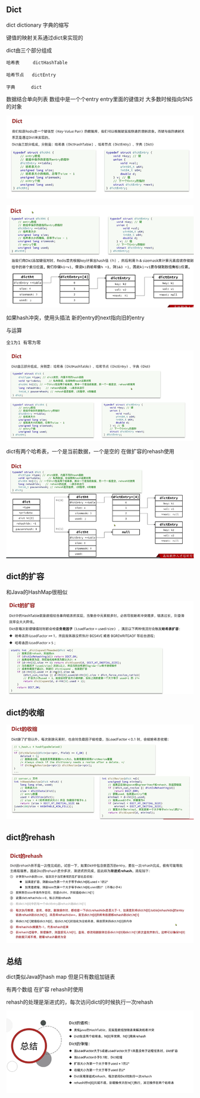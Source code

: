 Dict
---

dict  dictionary 字典的缩写

键值的映射关系通过dict来实现的

dict由三个部分组成

    哈希表     dictHashTable

    哈希节点   dictEntry 

    字典      dict


数据结合单向列表 数组中是一个个entry entry里面的键值对 大多数时候指向SNS的对象 

![img_70.png](img_70.png)


![img_71.png](img_71.png)

如果hash冲突，使用头插法 新的entry的next指向旧的entry 

与运算 
    
    全1为1 有零为零

![img_72.png](img_72.png)

dict有两个哈希表，一个是当前数据，一个是空的 在做扩容的rehash使用 

![img_73.png](img_73.png)


dict的扩容
---

和Java的HashMap很相似

![img_74.png](img_74.png)


dict的收缩
---

![img_75.png](img_75.png)
 
dict的rehash
---

![img_77.png](img_77.png)

总结
---

dict类似Java的hash map 但是只有数组加链表

有两个数组 在扩容 rehash时使用

rehash的处理是渐进式的，每次访问dict的时候执行一次rehash

![img_78.png](img_78.png)